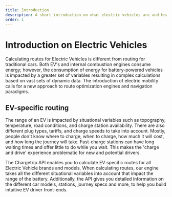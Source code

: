 ```yaml
---
title: Introduction
description: A short introduction on what electric vehicles are and how it impacts routing
order: 1
---
```


# Introduction on Electric Vehicles
Calculating routes for Electric Vehicles is different from routing for traditional cars. Both EV's and internal combustion engines consume energy; however, the consumption of energy for battery-powered vehicles is impacted by a greater set of variables resulting in complex calculations based on vast sets of dynamic data. The introduction of electric mobility calls for a new approach to route optimization engines and navigation paradigms. 

## EV-specific routing
The range of an EV is impacted by situational variables such as topography, temperature, road conditions, and charge station availability. There are also different plug types, tariffs, and charge speeds to take into account. Mostly, people don't know where to charge, when to charge, how much it will cost, and how long the journey will take. Fast-charge stations can have long waiting times and offer little to do while you wait. This makes the 'charge and drive' experience problematic for new and potential drivers.

The Chargetrip API enables you to calculate EV specific routes for all Electric Vehicle brands and models. When calculating routes, our engine takes all the different situational variables into account that impact the range of the battery. Additionally, the API gives you detailed information on the different car models, stations, journey specs and more, to help you build intuitive EV driver front-ends.
